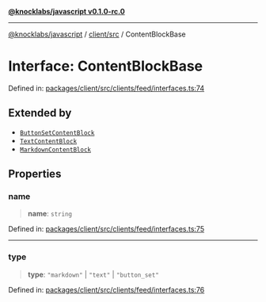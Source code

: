 [**@knocklabs/javascript v0.1.0-rc.0**](../../../README.md)

***

[@knocklabs/javascript](../../../modules.md) / [client/src](../README.md) / ContentBlockBase

# Interface: ContentBlockBase

Defined in: [packages/client/src/clients/feed/interfaces.ts:74](https://github.com/knocklabs/javascript/blob/main/packages/client/src/clients/feed/interfaces.ts#L74)

## Extended by

- [`ButtonSetContentBlock`](ButtonSetContentBlock.md)
- [`TextContentBlock`](TextContentBlock.md)
- [`MarkdownContentBlock`](MarkdownContentBlock.md)

## Properties

### name

> **name**: `string`

Defined in: [packages/client/src/clients/feed/interfaces.ts:75](https://github.com/knocklabs/javascript/blob/main/packages/client/src/clients/feed/interfaces.ts#L75)

***

### type

> **type**: `"markdown"` \| `"text"` \| `"button_set"`

Defined in: [packages/client/src/clients/feed/interfaces.ts:76](https://github.com/knocklabs/javascript/blob/main/packages/client/src/clients/feed/interfaces.ts#L76)
